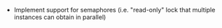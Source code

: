 
* Implement support for semaphores (i.e. "read-only" lock that multiple
  instances can obtain in parallel)

